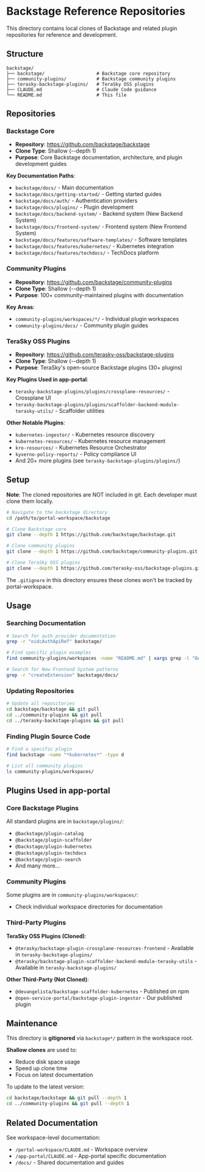 # Backstage Reference Repositories

This directory contains local clones of Backstage and related plugin repositories for reference and development.

## Structure

```
backstage/
├── backstage/                   # Backstage core repository
├── community-plugins/           # Backstage community plugins
├── terasky-backstage-plugins/   # TeraSky OSS plugins
├── CLAUDE.md                    # Claude Code guidance
└── README.md                    # This file
```

## Repositories

### Backstage Core
- **Repository**: https://github.com/backstage/backstage
- **Clone Type**: Shallow (--depth 1)
- **Purpose**: Core Backstage documentation, architecture, and plugin development guides

**Key Documentation Paths**:
- `backstage/docs/` - Main documentation
- `backstage/docs/getting-started/` - Getting started guides
- `backstage/docs/auth/` - Authentication providers
- `backstage/docs/plugins/` - Plugin development
- `backstage/docs/backend-system/` - Backend system (New Backend System)
- `backstage/docs/frontend-system/` - Frontend system (New Frontend System)
- `backstage/docs/features/software-templates/` - Software templates
- `backstage/docs/features/kubernetes/` - Kubernetes integration
- `backstage/docs/features/techdocs/` - TechDocs platform

### Community Plugins
- **Repository**: https://github.com/backstage/community-plugins
- **Clone Type**: Shallow (--depth 1)
- **Purpose**: 100+ community-maintained plugins with documentation

**Key Areas**:
- `community-plugins/workspaces/*/` - Individual plugin workspaces
- `community-plugins/docs/` - Community plugin guides

### TeraSky OSS Plugins
- **Repository**: https://github.com/terasky-oss/backstage-plugins
- **Clone Type**: Shallow (--depth 1)
- **Purpose**: TeraSky's open-source Backstage plugins (30+ plugins)

**Key Plugins Used in app-portal**:
- `terasky-backstage-plugins/plugins/crossplane-resources/` - Crossplane UI
- `terasky-backstage-plugins/plugins/scaffolder-backend-module-terasky-utils/` - Scaffolder utilities

**Other Notable Plugins**:
- `kubernetes-ingestor/` - Kubernetes resource discovery
- `kubernetes-resources/` - Kubernetes resource management
- `kro-resources/` - Kubernetes Resource Orchestrator
- `kyverno-policy-reports/` - Policy compliance UI
- And 20+ more plugins (see `terasky-backstage-plugins/plugins/`)

## Setup

**Note**: The cloned repositories are NOT included in git. Each developer must clone them locally.

```bash
# Navigate to the backstage directory
cd /path/to/portal-workspace/backstage

# Clone Backstage core
git clone --depth 1 https://github.com/backstage/backstage.git

# Clone community plugins
git clone --depth 1 https://github.com/backstage/community-plugins.git

# Clone TeraSky OSS plugins
git clone --depth 1 https://github.com/terasky-oss/backstage-plugins.git terasky-backstage-plugins
```

The `.gitignore` in this directory ensures these clones won't be tracked by portal-workspace.

## Usage

### Searching Documentation

```bash
# Search for auth provider documentation
grep -r "oidcAuthApiRef" backstage/

# Find specific plugin examples
find community-plugins/workspaces -name "README.md" | xargs grep -l "OAuth"

# Search for New Frontend System patterns
grep -r "createExtension" backstage/docs/
```

### Updating Repositories

```bash
# Update all repositories
cd backstage/backstage && git pull
cd ../community-plugins && git pull
cd ../terasky-backstage-plugins && git pull
```

### Finding Plugin Source Code

```bash
# Find a specific plugin
find backstage -name "*kubernetes*" -type d

# List all community plugins
ls community-plugins/workspaces/
```

## Plugins Used in app-portal

### Core Backstage Plugins
All standard plugins are in `backstage/plugins/`:
- `@backstage/plugin-catalog`
- `@backstage/plugin-scaffolder`
- `@backstage/plugin-kubernetes`
- `@backstage/plugin-techdocs`
- `@backstage/plugin-search`
- And many more...

### Community Plugins
Some plugins are in `community-plugins/workspaces/`:
- Check individual workspace directories for documentation

### Third-Party Plugins

**TeraSky OSS Plugins (Cloned)**:
- `@terasky/backstage-plugin-crossplane-resources-frontend` - Available in `terasky-backstage-plugins/`
- `@terasky/backstage-plugin-scaffolder-backend-module-terasky-utils` - Available in `terasky-backstage-plugins/`

**Other Third-Party (Not Cloned)**:
- `@devangelista/backstage-scaffolder-kubernetes` - Published on npm
- `@open-service-portal/backstage-plugin-ingestor` - Our published plugin

## Maintenance

This directory is **gitignored** via `backstage*/` pattern in the workspace root.

**Shallow clones** are used to:
- Reduce disk space usage
- Speed up clone time
- Focus on latest documentation

To update to the latest version:
```bash
cd backstage/backstage && git pull --depth 1
cd ../community-plugins && git pull --depth 1
```

## Related Documentation

See workspace-level documentation:
- `/portal-workspace/CLAUDE.md` - Workspace overview
- `/app-portal/CLAUDE.md` - App-portal specific documentation
- `/docs/` - Shared documentation and guides

